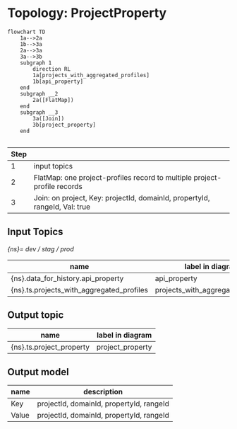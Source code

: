 # Topology: ProjectProperty

```mermaid
flowchart TD
    1a-->2a
    1b-->3a
    2a-->3a
    3a-->3b
    subgraph 1
        direction RL
        1a[projects_with_aggregated_profiles]
        1b[api_property]
    end
    subgraph __2
        2a([FlatMap])    
    end
    subgraph __3
        3a([Join])
        3b[project_property]    
    end
    

```

| Step |                                                                            |
|------|----------------------------------------------------------------------------|
| 1    | input topics                                                               |
| 2    | FlatMap: one project-profiles record to multiple project-profile records   |
| 3    | Join: on project, Key: projectId, domainId, propertyId, rangeId, Val: true |

## Input Topics

_{ns}= dev / stag / prod_

| name                                      | label in diagram                  | Type   |
|-------------------------------------------|-----------------------------------|--------|
| {ns}.data_for_history.api_property        | api_property                      | KTable |
| {ns}.ts.projects_with_aggregated_profiles | projects_with_aggregated_profiles | KTable |

## Output topic

| name                     | label in diagram |
|--------------------------|------------------|
| {ns}.ts.project_property | project_property |

## Output model

| name  | description                              |
|-------|------------------------------------------|
| Key   | projectId, domainId, propertyId, rangeId |
| Value | projectId, domainId, propertyId, rangeId |
